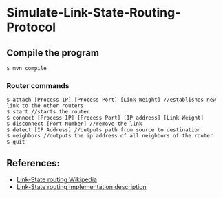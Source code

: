 # Simulate-Link-State-Routing-Protocol

## Compile the program

```
$ mvn compile
```

### Router commands



```
$ attach [Process IP] [Process Port] [Link Weight] //establishes new link to the other routers
$ start //starts the router
$ connect [Process IP] [Process Port] [IP address] [Link Weight]
$ disconnect [Port Number] //remove the link
$ detect [IP Address] //outputs path from source to destination
$ neighbors //outputs the ip address of all neighbors of the router
$ quit
```


## References:

- [Link-State routing Wikipedia](https://en.wikipedia.org/wiki/Link-state_routing_protocol)
- [Link-State routing implementation description](http://cnp3book.info.ucl.ac.be/principles/linkstate.html)
